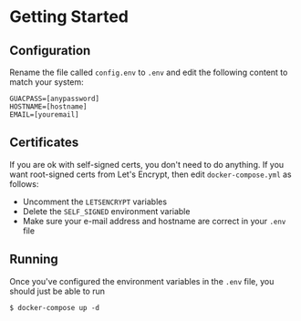 # Getting Started

## Configuration

Rename the file called `config.env` to `.env` and edit the following content to match your system:

```
GUACPASS=[anypassword]
HOSTNAME=[hostname]
EMAIL=[youremail]
```

## Certificates

If you are ok with self-signed certs, you don't need to do anything. If you want root-signed certs from Let's Encrypt, then edit `docker-compose.yml` as follows:
- Uncomment the `LETSENCRYPT` variables
- Delete the `SELF_SIGNED` environment variable
- Make sure your e-mail address and hostname are correct in your `.env` file

## Running

Once you've configured the environment variables in the `.env` file, you should just be able to run

```
$ docker-compose up -d
```
